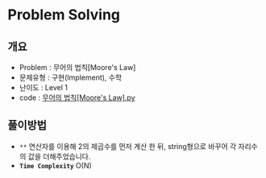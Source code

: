 # Problem Solving

## 개요

- Problem : 무어의 법칙[Moore's Law]
- 문제유형 : 구현(Implement), 수학
- 난이도 : Level 1
- code : [무어의 법칙[Moore's Law].py](https://kdt-gitlab.elice.io/yjk5309/algorithm-study-02/-/blob/master/2주차/2021-01-03/정소원/무어의%20법칙[Moore's%20Law].py)

## 풀이방법

- `**` 연산자를 이용해 2의 제곱수를 먼저 계산 한 뒤, string형으로 바꾸어 각 자리수의 값을 더해주었습니다.
- **`Time Complexity`** O(N)
